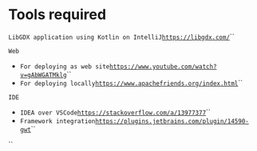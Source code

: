 # Tools required

`LibGDX application using Kotlin on IntelliJ`[`https://libgdx.com/`](https://libgdx.com/)\`\`

`Web`

* `For deploying as web site`[`https://www.youtube.com/watch?v=gAbWGATMklg`](https://www.youtube.com/watch?v=gAbWGATMklg)\`\`
* `For deploying locally`[`https://www.apachefriends.org/index.html`](https://www.apachefriends.org/index.html)\`\`

`IDE`

* `IDEA over VSCode`[`https://stackoverflow.com/a/13977377`](https://stackoverflow.com/a/13977377)\`\`
* `Framework integration`[`https://plugins.jetbrains.com/plugin/14590-gwt`](https://plugins.jetbrains.com/plugin/14590-gwt)\`\`

\`\`

